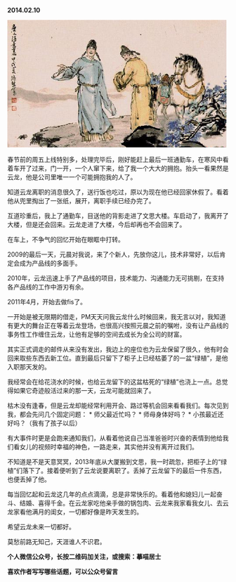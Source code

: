 
          
            
**2014.02.10**



![](img/51001-8cecaedafe242459.png)




春节前的周五上线特别多，处理完毕后，刚好能赶上最后一班通勤车，在寒风中看着车开了过来，门一开，一个人窜下来，给了我一个大大的拥抱。抬头一看果然是云龙，他是公司里唯一一个可能拥抱我的人了。

知道云龙离职的消息很久了，送行饭也吃过，原以为现在他已经回家休假了。看着他从兜里掏出了一张纸，展开，离职手续已经办完了。

互道珍重后，我上了通勤车，目送他的背影走进了文思大楼。车启动了，我离开了大楼，但是还会回来。云龙走进了大楼，今后却再也不会回来了。

在车上，不争气的回忆开始在眼眶中打转。

2009的最后一天，元晨对我说，来了个新人，先放你这儿，技术非常好，以后肯定会成为产品线的多面手。

2010年，云龙迅速上手了产品线的项目，技术能力、沟通能力无可挑剔，在支持各产品线的工作中游刃有余。

2011年4月，开始去做fis了。

一开始是被无限期的借走，PM天天问我云龙什么时候回来，我无言以对，我知道有更大的舞台正在等着云龙登场，也很高兴按照元晨之前的嘱咐，没有让产品线的事务性工作缠住云龙，让他有足够的空间去成长为全公司的财富。

其实正式调走的邮件从来没有发出，我边上的座位也为云龙保留了很久，他有时会回来取些东西去新工位。直到最后只留下了柜子上已经枯萎了的一盆“绿植”，是他入职那天发的。

我经常会在给花浇水的时候，也给云龙留下的这盆枯死的“绿植”也浇上一点。总觉得如果它奇迹般活过来的那一天，云龙可能就回来了。

枯木没有逢春，但是云龙却能经常利用开会、路过等机会回来看看我们。每次见到我，都会先问几个固定问题：
* 
师父最近忙吗？
* 
师母身体好吗？
* 
小孩最近还好吗？（我有了孩子以后）


有大事件时更是会跑来通知我们，从看着他说自己当准爸爸时兴奋的表情到他给我们看女儿的视频时幸福的神色，一路走来，其实他并没有离开过我们。

不知道是不是天意冥冥，2013年底从大厦搬到文思，我一时疏忽，把柜子上的“绿植”们落下了。接着便听到了云龙说要离职了。丢掉了云龙留下的最后一件东西，也便丢掉了他。

每当回忆起和云龙这几年的点点滴滴，总是非常快乐的。看着他和媳妇儿一起奋斗、结婚、喜得千金。在云龙家吃他亲手做的锅包肉、云龙来我家看我女儿、去云龙家看他满月的闺女，一切都好像是昨天发生的。

希望云龙未来一切都好。

莫愁前路无知己，天涯谁人不识君。


**个人微信公众号，长按二维码加关注，或搜索：摹喵居士**

**喜欢作者写写哪些话题，可以公众号留言**




          
        